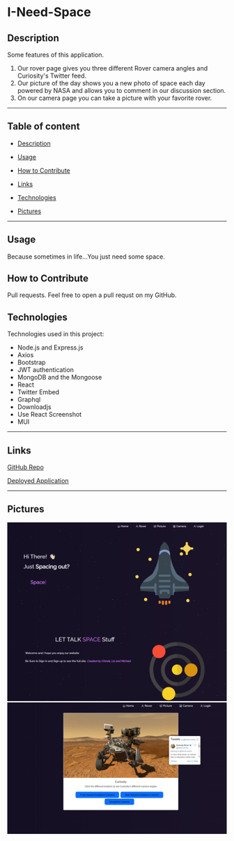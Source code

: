 # I-Need-Space


## Description
Some features of this application.
1. Our rover page gives you three different Rover camera angles and Curiosity's Twitter feed.
2. Our picture of the day shows you a new photo of space each day powered by NASA and allows you to comment in our discussion section. 
3. On our camera page you can take a picture with your favorite rover. 


---

## Table of content

* [Description](#description)

* [Usage](#usage)

* [How to Contribute](#how-to-contribute)

* [Links](#links)

* [Technologies](#technologies)

* [Pictures](#pictures)

---


## Usage

Because sometimes in life...You just need some space.

## How to Contribute

Pull requests. Feel free to open a pull requst on my GitHub.

## Technologies

Technologies used in this project:

* Node.js and Express.js 
* Axios
* Bootstrap
* JWT authentication 
* MongoDB and the Mongoose
* React
* Twitter Embed
* Graphql
* Downloadjs
* Use React Screenshot
* MUI

----


## Links


[GitHub Repo](https://github.com/elizabethdberube/I-Need-Space) 

[Deployed Application](https://ijustneedsomespace.herokuapp.com/) 


----

## Pictures

![image](./Screenshot.png)
![image](./Screenshot2.png)

